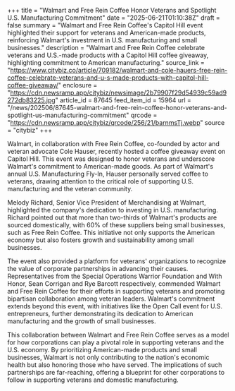 +++
title = "Walmart and Free Rein Coffee Honor Veterans and Spotlight U.S. Manufacturing Commitment"
date = "2025-06-21T01:10:38Z"
draft = false
summary = "Walmart and Free Rein Coffee's Capitol Hill event highlighted their support for veterans and American-made products, reinforcing Walmart's investment in U.S. manufacturing and small businesses."
description = "Walmart and Free Rein Coffee celebrate veterans and U.S.-made products with a Capitol Hill coffee giveaway, highlighting commitment to American manufacturing."
source_link = "https://www.citybiz.co/article/709182/walmart-and-cole-hauers-free-rein-coffee-celebrate-veterans-and-u-s-made-products-with-capitol-hill-coffee-giveaway/"
enclosure = "https://cdn.newsramp.app/citybiz/newsimage/2b79907f29d54939c59ad9272db83225.jpg"
article_id = 87645
feed_item_id = 15964
url = "/news/202506/87645-walmart-and-free-rein-coffee-honor-veterans-and-spotlight-us-manufacturing-commitment"
qrcode = "https://cdn.newsramp.app/citybiz/qrcode/256/21/barnmsTj.webp"
source = "citybiz"
+++

<p>Walmart, in collaboration with Free Rein Coffee, co-founded by actor and veteran advocate Cole Hauser, recently hosted a coffee giveaway event on Capitol Hill. This event was designed to honor veterans and underscore Walmart's commitment to American-made goods. As part of Walmart's annual U.S. Manufacturing Fly-In, Hauser personally served coffee to veterans, drawing attention to the critical role of supporting U.S. manufacturing and the veteran community.</p><p>Melody Richard, Senior Vice President of Merchandising at Walmart, highlighted the company's dedication to investing in U.S. manufacturing. Richard pointed out that more than two-thirds of Walmart's products are sourced domestically, with 60% of these suppliers being small businesses, such as Free Rein Coffee. This initiative not only supports the American economy but also fosters growth and sustainability among small businesses.</p><p>The event also provided a platform for veterans' organizations to recognize the value of corporate partnerships in advancing their causes. Representatives from the Special Operations Warrior Foundation and With Honor, Sean Corrigan and Rye Barcott respectively, commended Walmart and Free Rein Coffee for their efforts in supporting veterans and promoting bipartisan collaboration among veteran leaders. Walmart's commitment extends beyond this event, with initiatives like the Open Call event for U.S. entrepreneurs, further demonstrating its dedication to American manufacturing and the growth of small businesses.</p><p>This collaboration between Walmart and Free Rein Coffee serves as a model for how corporations can play a pivotal role in supporting veterans and the U.S. economy. By prioritizing American-made products and small businesses, Walmart is not only contributing to the nation's economic health but also honoring those who have served. The implications of such partnerships are far-reaching, offering a blueprint for other corporations to follow in supporting veterans and domestic manufacturing.</p>